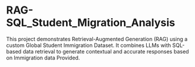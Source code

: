 # RAG-SQL_Student_Migration_Analysis

This project demonstrates Retrieval-Augmented Generation (RAG) using a custom Global Student Immigration Dataset. It combines LLMs with SQL-based data retrieval to generate contextual and accurate responses based on Immigration data Provided. 
